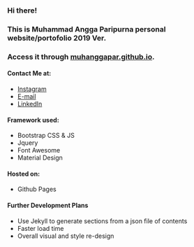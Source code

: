 ### Hi there!
### This is Muhammad Angga Paripurna personal website/portofolio 2019 Ver.
### Access it through [muhanggapar.github.io](http://muhanggapar.github.io).
#### Contact Me at:
* [Instagram](https://www.instagram.com/muhanggapar)
* [E-mail](mailto:muhammadanggapar@gmail.com)
* [LinkedIn](https://www.linkedin.com/in/muhammadanggapar/)

#### Framework used:
* Bootstrap CSS & JS
* Jquery
* Font Awesome
* Material Design

#### Hosted on:
* Github Pages

#### Further Development Plans
* Use Jekyll to generate sections from a json file of contents
* Faster load time
* Overall visual and style re-design

